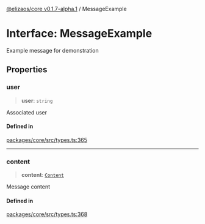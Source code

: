 [@elizaos/core v0.1.7-alpha.1](../index.md) / MessageExample

# Interface: MessageExample

Example message for demonstration

## Properties

### user

> **user**: `string`

Associated user

#### Defined in

[packages/core/src/types.ts:365](https://github.com/elizaOS/eliza/blob/main/packages/core/src/types.ts#L365)

---

### content

> **content**: [`Content`](Content.md)

Message content

#### Defined in

[packages/core/src/types.ts:368](https://github.com/elizaOS/eliza/blob/main/packages/core/src/types.ts#L368)
